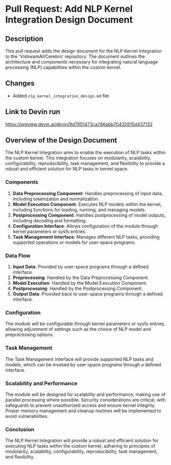 # Pull Request: Add NLP Kernel Integration Design Document

## Description
This pull request adds the design document for the NLP Kernel Integration to the 'VishwamAI/Cerebro' repository. The document outlines the architecture and components necessary for integrating natural language processing (NLP) capabilities within the custom kernel.

## Changes
- Added `nlp_kernel_integration_design.md` file

## Link to Devin run
https://preview.devin.ai/devin/9d7851473ca746abb70432615d437132

## Overview of the Design Document
The NLP Kernel Integration aims to enable the execution of NLP tasks within the custom kernel. This integration focuses on modularity, scalability, configurability, reproducibility, task management, and flexibility to provide a robust and efficient solution for NLP tasks in kernel space.

### Components
1. **Data Preprocessing Component**: Handles preprocessing of input data, including tokenization and normalization.
2. **Model Execution Component**: Executes NLP models within the kernel, including functions for loading, running, and managing models.
3. **Postprocessing Component**: Handles postprocessing of model outputs, including decoding and formatting.
4. **Configuration Interface**: Allows configuration of the module through kernel parameters or sysfs entries.
5. **Task Management Interface**: Manages different NLP tasks, providing supported operations or models for user-space programs.

### Data Flow
1. **Input Data**: Provided by user-space programs through a defined interface.
2. **Preprocessing**: Handled by the Data Preprocessing Component.
3. **Model Execution**: Handled by the Model Execution Component.
4. **Postprocessing**: Handled by the Postprocessing Component.
5. **Output Data**: Provided back to user-space programs through a defined interface.

### Configuration
The module will be configurable through kernel parameters or sysfs entries, allowing adjustment of settings such as the choice of NLP model and preprocessing options.

### Task Management
The Task Management Interface will provide supported NLP tasks and models, which can be invoked by user-space programs through a defined interface.

### Scalability and Performance
The module will be designed for scalability and performance, making use of parallel processing where possible. Security considerations are critical, with safeguards to prevent unauthorized access and ensure kernel integrity. Proper memory management and cleanup routines will be implemented to avoid vulnerabilities.

### Conclusion
The NLP Kernel Integration will provide a robust and efficient solution for executing NLP tasks within the custom kernel, adhering to principles of modularity, scalability, configurability, reproducibility, task management, and flexibility.
